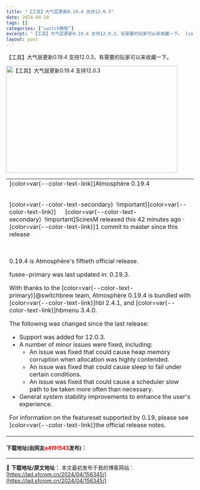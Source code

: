 ```yaml
---
title: "【工具】大气层更新0.19.4 支持12.0.3"
date: 2024-04-10
tags: []
categories: ["switch教程"]
excerpt: "【工具】大气层更新0.19.4 支持12.0.3，有需要的玩家可以来收藏一下。 [color=var(--color-text-link)]Atmosph&egrave;re 0.19.4&nbsp; [color=var(--color-text-secondary)&nbsp;&nbsp;!im&hellip;"
layout: post
---
```


 <p>【工具】大气层更新0.19.4 支持12.0.3，有需要的玩家可以来收藏一下。</p> <p><img src="https://lad.sfcrom.cn/wp-content/uploads/2024/04/20240410_66162d5916177.webp" style="width: 460px; height: 287px;" alt="【工具】大气层更新0.19.4 支持12.0.3" /></p> <table cellpadding="0" cellspacing="0"> <tbody> <tr> <td><font><font face="-apple-system, BlinkMacSystemFont, &amp;quot;"><font>[color=var(--color-text-link)]<font>Atmosph&egrave;re 0.19.4</font></font></font></font><br />&nbsp;     <p><font>[color=var(--color-text-secondary)&nbsp;&nbsp;!important][color=var(--color-text-link)]<font><img border="0" file="https://avatars.githubusercontent.com/u/8676005?s=40&amp;v=4" height="1" lazyloaded="true" onclick="zoom(this, this.src, 0, 0, 0)" src="https://avatars.githubusercontent.com/u/8676005?s=40&amp;v=4" width="20" alt="【工具】大气层更新0.19.4 支持12.0.3" /></font></font>&nbsp;[color=var(--color-text-secondary)&nbsp;&nbsp;!important]<font>SciresM</font>&nbsp;released this 42 minutes ago &middot; [color=var(--color-text-link)]<font>1 commit</font>&nbsp;to master since this release</p>&nbsp;     <p><font><font face="-apple-system, BlinkMacSystemFont, &amp;quot;"><font>0.19.4 is Atmosph&egrave;re&#39;s fiftieth official release.</font></font></font></p> <p><font><font face="-apple-system, BlinkMacSystemFont, &amp;quot;"><font>fusee-primary was last updated in: 0.19.3.</font></font></font></p> <p><font><font face="-apple-system, BlinkMacSystemFont, &amp;quot;"><font>With thanks to the [color=var(--color-text-primary)]<font>@switchbrew</font></font>&nbsp;team, Atmosph&egrave;re 0.19.4 is bundled with [color=var(--color-text-link)]<font>hbl</font></font>&nbsp;2.4.1, and [color=var(--color-text-link)]<font>hbmenu</font></font>&nbsp;3.4.0.</p> <p>The following was changed since the last release:</p> <ul> <li>Support was added for 12.0.3.</li> <li>A number of minor issues were fixed, including:      <ul> <li>An issue was fixed that could cause heap memory corruption when allocation was highly contended.</li> <li>An issue was fixed that could cause sleep to fail under certain conditions.</li> <li>An issue was fixed that could cause a scheduler slow path to be taken more often than necessary.</li> </ul></li> <li>General system stability improvements to enhance the user&#39;s experience.</li> </ul> <p>For information on the featureset supported by 0.19, please see [color=var(--color-text-link)]<font>the official release notes</font>.</p></td> </tr> </tbody> </table> <p><h4>下载地址(由网友<font color="red">a4191543</font>发布)：</h4></p> 

---
📖 **下载地址/原文地址：** 本文最初发布于我的博客网站：[https://lad.sfcrom.cn/2024/04/156345/](https://lad.sfcrom.cn/2024/04/156345/)
